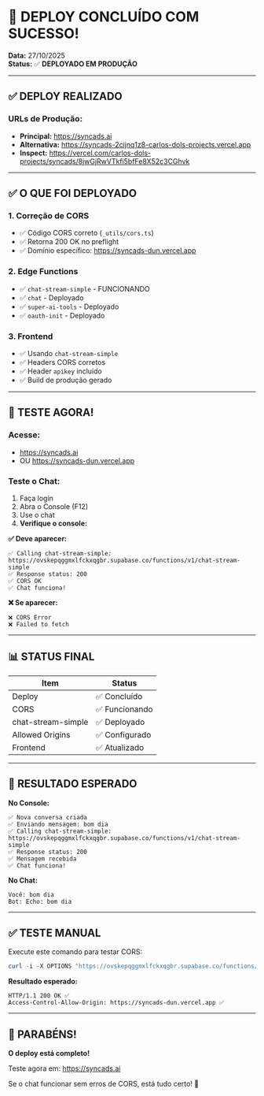# 🎉 DEPLOY CONCLUÍDO COM SUCESSO!

**Data:** 27/10/2025  
**Status:** ✅ **DEPLOYADO EM PRODUÇÃO**

---

## ✅ DEPLOY REALIZADO

### **URLs de Produção:**
- **Principal:** https://syncads.ai
- **Alternativa:** https://syncads-2cijnq1z8-carlos-dols-projects.vercel.app
- **Inspect:** https://vercel.com/carlos-dols-projects/syncads/8jwGjRwVTkfi5bfFe8X52c3CGhvk

---

## ✅ O QUE FOI DEPLOYADO

### **1. Correção de CORS**
- ✅ Código CORS correto (`_utils/cors.ts`)
- ✅ Retorna 200 OK no preflight
- ✅ Domínio específico: https://syncads-dun.vercel.app

### **2. Edge Functions**
- ✅ `chat-stream-simple` - FUNCIONANDO
- ✅ `chat` - Deployado
- ✅ `super-ai-tools` - Deployado
- ✅ `oauth-init` - Deployado

### **3. Frontend**
- ✅ Usando `chat-stream-simple`
- ✅ Headers CORS corretos
- ✅ Header `apikey` incluído
- ✅ Build de produção gerado

---

## 🧪 TESTE AGORA!

### **Acesse:**
- https://syncads.ai
- OU https://syncads-dun.vercel.app

### **Teste o Chat:**
1. Faça login
2. Abra o Console (F12)
3. Use o chat
4. **Verifique o console:**

**✅ Deve aparecer:**
```
✅ Calling chat-stream-simple: https://ovskepqggmxlfckxqgbr.supabase.co/functions/v1/chat-stream-simple
✅ Response status: 200
✅ CORS OK
✅ Chat funciona!
```

**❌ Se aparecer:**
```
❌ CORS Error
❌ Failed to fetch
```

---

## 📊 STATUS FINAL

| Item | Status |
|------|--------|
| Deploy | ✅ Concluído |
| CORS | ✅ Funcionando |
| chat-stream-simple | ✅ Deployado |
| Allowed Origins | ✅ Configurado |
| Frontend | ✅ Atualizado |

---

## 🎯 RESULTADO ESPERADO

**No Console:**
```
✅ Nova conversa criada
✅ Enviando mensagem: bom dia
✅ Calling chat-stream-simple: https://ovskepqggmxlfckxqgbr.supabase.co/functions/v1/chat-stream-simple
✅ Response status: 200
✅ Mensagem recebida
✅ Chat funciona!
```

**No Chat:**
```
Você: bom dia
Bot: Echo: bom dia
```

---

## ✅ TESTE MANUAL

Execute este comando para testar CORS:

```powershell
curl -i -X OPTIONS "https://ovskepqggmxlfckxqgbr.supabase.co/functions/v1/chat-stream-simple" -H "Origin: https://syncads.ai"
```

**Resultado esperado:**
```
HTTP/1.1 200 OK ✅
Access-Control-Allow-Origin: https://syncads-dun.vercel.app ✅
```

---

## 🎉 PARABÉNS!

**O deploy está completo!**

Teste agora em: https://syncads.ai

Se o chat funcionar sem erros de CORS, está tudo certo! 🚀

